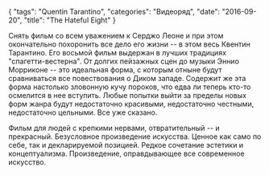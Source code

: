 {
   "tags": "Quentin Tarantino",
   "categories": "Видеоряд",
   "date": "2016-09-20",
   "title": "The Hateful Eight"
}

Снять фильм со всем уважением к Серджо Леоне и при этом окончательно похоронить все дело его жизни -- в этом весь Квентин Тарантино. Его восьмой фильм выдержан в лучших традициях "спагетти-вестерна". От долгих пейзажных сцен до музыки Эннио Морриконе -- это идеальная форма, с которым отныне будут сравниваться все повествования о Диком западе. Содержит же эта форма настолько зловонную кучу пороков, что едва ли теперь кто-то осмелится в нее вступить. Любые попытки выйти за пределы новых форм жанра будут недостаточно красивыми, недостаточно честными, недостаточно цельными. Все уже сказано.

Фильм для людей с крепкими нервами, отвратительный -- и прекрасный. Безусловное произведение искусства. Ценное как само по себе, так и декларируемой позицией. Редкое сочетание эстетики и концептуализма. Произведение, оправдывающее все современное искусство.
